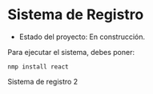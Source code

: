 <h1>Sistema de Registro</h1>

- Estado del proyecto: En construcción.

Para ejecutar el sistema, debes poner:

```nmp install react```

Sistema de registro 2
